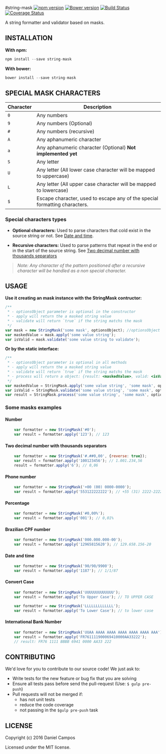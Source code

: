 #string-mask
[![npm version](https://badge.fury.io/js/string-mask.svg)](http://badge.fury.io/js/string-mask)
[![Bower version](https://badge.fury.io/bo/string-mask.svg)](http://badge.fury.io/bo/string-mask)
[![Build Status](https://travis-ci.org/the-darc/string-mask.svg?branch=master)](https://travis-ci.org/the-darc/string-mask)
[![Coverage Status](https://coveralls.io/repos/the-darc/string-mask/badge.svg)](https://coveralls.io/r/the-darc/string-mask)

A string formatter and validator based on masks.

## INSTALLATION

**With npm:**

```javascript
npm install --save string-mask
```

**With bower:**

```javascript
bower install --save string-mask
```
## SPECIAL MASK CHARACTERS

Character | Description
--- | ---
`0` | Any numbers
`9` | Any numbers (Optional)
`#` | Any numbers (recursive)
`A` | Any aphanumeric character
`a` | Any aphanumeric character (Optional) __Not implemented yet__
`S` | Any letter
`U` | Any letter (All lower case character will be mapped to uppercase)
`L` | Any letter (All upper case character will be mapped to lowercase)
`$` | Escape character, used to escape any of the special formatting characters.

### Special characters types

 - **Optional characters:** Used to parse characters that cold exist in the source string or not. See [Date and time](#date-and-time).

 - **Recursive characters:** Used to parse patterns that repeat in the end or in the start of the source string. See [Two decimal number with thousands separators](#two-decimal-number-with-thousands-separators)

> _Note: Any character of the pattern positioned after a recursive character will be handled as a non special character._

## USAGE

 **Use it creating an mask instance with the StringMask contructor:**

```javascript
/**
 * - optionsObject parameter is optional in the constructor
 * - apply will return the a masked string value
 * - validate will return `true` if the string matchs the mask
 */
var mask = new StringMask('some mask', optionsObject); //optionsObject is optional
var maskedValue = mask.apply('some value string');
var isValid = mask.validate('some value string to validate');
```

**Or by the static interface:**

```javascript
/**
 * - optionsObject parameter is optional in all methods
 * - apply will return the a masked string value
 * - validate will return `true` if the string matchs the mask
 * - process will return a object: {result: <maskedValue>, valid: <isValid>}
 */
var maskedValue = StringMask.apply('some value string', 'some mask', optionsObject); 
var isValid = StringMask.validate('some value string', 'some mask', optionsObject);
var result = StringMask.process('some value string', 'some mask', optionsObject);
```


### Some masks examples

#### Number

```javascript
	var formatter = new StringMask('#0');
	var result = formatter.apply('123'); // 123
```

#### Two decimal number with thousands separators

```javascript
	var formatter = new StringMask('#.##0,00', {reverse: true});
	var result = formatter.apply('100123456'); // 1.001.234,56
	result = formatter.apply('6'); // 0,06
```

#### Phone number

```javascript
	var formatter = new StringMask('+00 (00) 0000-0000');
	var result = formatter.apply('553122222222'); // +55 (31) 2222-2222
```

#### Percentage

```javascript
	var formatter = new StringMask('#0,00%');
	var result = formatter.apply('001'); // 0,01%
```

#### Brazilian CPF number

```javascript
	var formatter = new StringMask('000.000.000-00');
	var result = formatter.apply('12965815620'); // 129.658.156-20
```

#### Date and time

```javascript
	var formatter = new StringMask('90/90/9900');
	var result = formatter.apply('1187'); // 1/1/87
```

#### Convert Case

```javascript
	var formatter = new StringMask('UUUUUUUUUUUUU');
	var result = formatter.apply('To Upper Case'); // TO UPPER CASE
```

```javascript
	var formatter = new StringMask('LLLLLLLLLLLLL');
	var result = formatter.apply('To Lower Case'); // to lower case
```

#### International Bank Number

```javascript
	var formatter = new StringMask('UUAA AAAA AAAA AAAA AAAA AAAA AAA');
	var result = formatter.apply('FR761111900069410000AA33222');
	// result: FR76 1111 BBBB 6941 0000 AA33 222
```

## CONTRIBUTING

We'd love for you to contribute to our source code! We just ask to: 

 - Write tests for the new feature or bug fix that you are solving
 - Ensure all tests pass before send the pull-request (Use: `$ gulp pre-push`)
 - Pull requests will not be merged if:
   - has not unit tests
   - reduce the code coverage
   - not passing in the `$gulp pre-push` task

## LICENSE

Copyright (c) 2016 Daniel Campos

Licensed under the MIT license.
